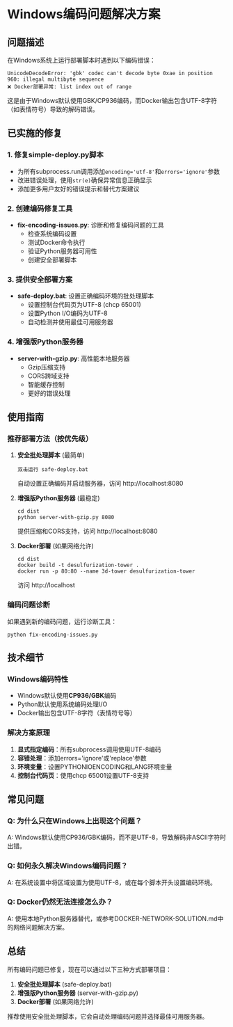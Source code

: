 # Windows编码问题解决方案

## 问题描述

在Windows系统上运行部署脚本时遇到以下编码错误：

```
UnicodeDecodeError: 'gbk' codec can't decode byte 0xae in position 960: illegal multibyte sequence
❌ Docker部署异常: list index out of range
```

这是由于Windows默认使用GBK/CP936编码，而Docker输出包含UTF-8字符（如表情符号）导致的解码错误。

## 已实施的修复

### 1. 修复simple-deploy.py脚本

- 为所有subprocess.run调用添加`encoding='utf-8'`和`errors='ignore'`参数
- 改进错误处理，使用`str(e)`确保异常信息正确显示
- 添加更多用户友好的错误提示和替代方案建议

### 2. 创建编码修复工具

- **fix-encoding-issues.py**: 诊断和修复编码问题的工具
  - 检查系统编码设置
  - 测试Docker命令执行
  - 验证Python服务器可用性
  - 创建安全部署脚本

### 3. 提供安全部署方案

- **safe-deploy.bat**: 设置正确编码环境的批处理脚本
  - 设置控制台代码页为UTF-8 (chcp 65001)
  - 设置Python I/O编码为UTF-8
  - 自动检测并使用最佳可用服务器

### 4. 增强版Python服务器

- **server-with-gzip.py**: 高性能本地服务器
  - Gzip压缩支持
  - CORS跨域支持
  - 智能缓存控制
  - 更好的错误处理

## 使用指南

### 推荐部署方法（按优先级）

1. **安全批处理脚本** (最简单)
   ```
   双击运行 safe-deploy.bat
   ```
   自动设置正确编码并启动服务器，访问 http://localhost:8080

2. **增强版Python服务器** (最稳定)
   ```
   cd dist
   python server-with-gzip.py 8080
   ```
   提供压缩和CORS支持，访问 http://localhost:8080

3. **Docker部署** (如果网络允许)
   ```
   cd dist
   docker build -t desulfurization-tower .
   docker run -p 80:80 --name 3d-tower desulfurization-tower
   ```
   访问 http://localhost

### 编码问题诊断

如果遇到新的编码问题，运行诊断工具：
```
python fix-encoding-issues.py
```

## 技术细节

### Windows编码特性

- Windows默认使用**CP936/GBK**编码
- Python默认使用系统编码处理I/O
- Docker输出包含UTF-8字符（表情符号等）

### 解决方案原理

1. **显式指定编码**：所有subprocess调用使用UTF-8编码
2. **容错处理**：添加errors='ignore'或'replace'参数
3. **环境变量**：设置PYTHONIOENCODING和LANG环境变量
4. **控制台代码页**：使用chcp 65001设置UTF-8支持

## 常见问题

### Q: 为什么只在Windows上出现这个问题？
A: Windows默认使用CP936/GBK编码，而不是UTF-8，导致解码非ASCII字符时出错。

### Q: 如何永久解决Windows编码问题？
A: 在系统设置中将区域设置为使用UTF-8，或在每个脚本开头设置编码环境。

### Q: Docker仍然无法连接怎么办？
A: 使用本地Python服务器替代，或参考DOCKER-NETWORK-SOLUTION.md中的网络问题解决方案。

## 总结

所有编码问题已修复，现在可以通过以下三种方式部署项目：

1. **安全批处理脚本** (safe-deploy.bat)
2. **增强版Python服务器** (server-with-gzip.py)
3. **Docker部署** (如果网络允许)

推荐使用安全批处理脚本，它会自动处理编码问题并选择最佳可用服务器。